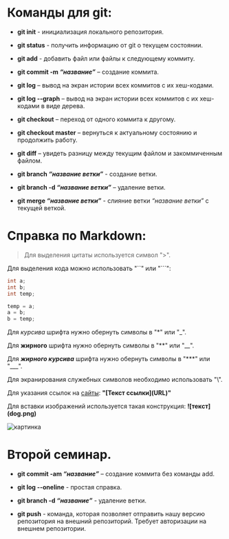 # Команды для git:

- **git init** - инициализация локального репозитория.

- **git status** - получить информацию от git о текущем состоянии.

- **git add** - добавить файл или файлы к следующему коммиту.

- **git commit -m _“название”_** – создание коммита.

- **git log** – вывод на экран истории всех коммитов с их хеш-кодами.

- **git log --graph** – вывод на экран истории всех коммитов с их хеш-кодами в виде дерева.

- **git checkout** – переход от одного коммита к другому.

- **git checkout master** – вернуться к актуальному состоянию и продолжить работу.

- **git diff** – увидеть разницу между текущим файлом и закоммиченным файлом.

- **git branch _“название ветки”_** - создание ветки.


- **git branch -d _“название ветки”_** – удаление ветки.

- **git merge _“название ветки”_** - слияние ветки _“название ветки”_ с текущей веткой.

# Справка по Markdown:

> Для выделения цитаты используется символ ">".

Для выделения кода можно использовать "``" или "```":

```cpp
int a;
int b;
int temp;

temp = a;
a = b;
b = temp;
```

Для *курсива* шрифта нужно обернуть символы в "*" или "_".

Для **жирного** шрифта нужно обернуть символы в "**" или "__".

Для ***жирного курсива*** шрифта нужно обернуть символы в "***" или "___".

Для экранирования служебных символов необходимо использовать "\\".

Для указания ссылок на [сайты](https://gb.ru): **"[Текст ссылки]​(URL)"**

Для вставки изображений используется такая конструкция: **\!\[текст]\(dog.png)**

![картинка](1.png)

# Второй семинар.

- **git commit -am _“название”_** – создание коммита без команды add.

- **git log --oneline** - простая справка.

- **git branch -d _“название”_** - удаление ветки.

- **git push** - команда, которая позволяет отправить нашу версию репозитория на внешний
репозиторий. Требует авторизации на внешнем репозитории.